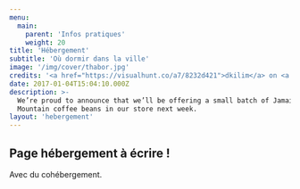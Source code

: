 ```yaml
---
menu:
  main:
    parent: 'Infos pratiques'
    weight: 20
title: 'Hébergement'
subtitle: 'Où dormir dans la ville'
image: '/img/cover/thabor.jpg'
credits: '<a href="https://visualhunt.co/a7/8232d421">dkilim</a> on <a href="https://visualhunt.com/re10/73fb5f13">Visualhunt</a> - <a href="http://creativecommons.org/licenses/by-nc-sa/2.0/">CC 2.0 BY-NC-SA</a>'
date: 2017-01-04T15:04:10.000Z
description: >-
  We’re proud to announce that we’ll be offering a small batch of Jamaica Blue
  Mountain coffee beans in our store next week.
layout: 'hebergement'
---
```


## Page hébergement à écrire !

Avec du cohébergement.
